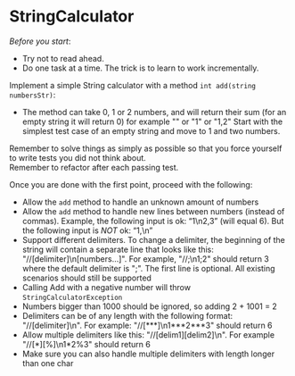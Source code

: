 # StringCalculator

*Before you start*: 
- Try not to read ahead.
- Do one task at a time. The trick is to learn to work incrementally.

Implement a simple String calculator with a method `int add(string numbersStr)`:

- The method can take 0, 1 or 2 numbers, and will return their sum (for an empty string it will return 0) for example "" or "1" or "1,2"
Start with the simplest test case of an empty string and move to 1 and two numbers.

Remember to solve things as simply as possible so that you force yourself to write tests you did not think about.  
Remember to refactor after each passing test.

Once you are done with the first point, proceed with the following:

- Allow the `add` method to handle an unknown amount of numbers
- Allow the `add` method to handle new lines between numbers (instead of commas). Example, the following input is ok:  “1\n2,3”  (will equal 6). But the following input is _NOT_ ok:  “1,\n”
- Support different delimiters. To change a delimiter, the beginning of the string will contain a separate line that looks like this:   "//[delimiter]\n[numbers…]". For example, "//;\n1;2" should return 3 where the default delimiter is ";". The first line is optional. All existing scenarios should still be supported
- Calling Add with a negative number will throw `StringCalculatorException`
- Numbers bigger than 1000 should be ignored, so adding 2 + 1001  = 2
- Delimiters can be of any length with the following format:  "//[delimiter]\n". For example: "//[\*\*\*]\n1\*\*\*2\*\*\*3" should return 6
- Allow multiple delimiters like this:  "//[delim1][delim2]\n". For example "//[\*][%]\n1\*2%3" should return 6
- Make sure you can also handle multiple delimiters with length longer than one char

